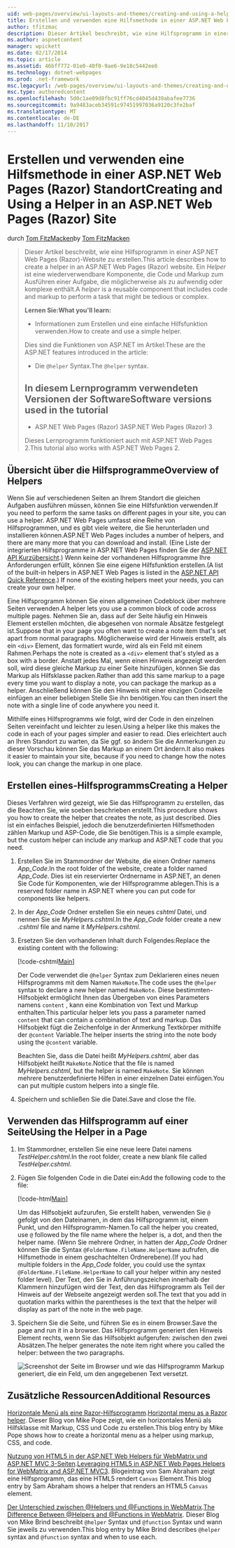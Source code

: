 ```yaml
---
uid: web-pages/overview/ui-layouts-and-themes/creating-and-using-a-helper-in-an-aspnet-web-pages-site
title: Erstellen und verwenden eine Hilfsmethode in einer ASP.NET Web Pages (Razor) Website | Microsoft Docs
author: tfitzmac
description: Dieser Artikel beschreibt, wie eine Hilfsprogramm in einer ASP.NET Web Pages (Razor)-Website zu erstellen. Ein Hilfsprogramm ist eine wiederverwendbare Komponente sein, die Code und Markup Perf umfasst...
ms.author: aspnetcontent
manager: wpickett
ms.date: 02/17/2014
ms.topic: article
ms.assetid: 46bff772-01e0-40f0-9ae6-9e18c5442ee6
ms.technology: dotnet-webpages
ms.prod: .net-framework
msc.legacyurl: /web-pages/overview/ui-layouts-and-themes/creating-and-using-a-helper-in-an-aspnet-web-pages-site
msc.type: authoredcontent
ms.openlocfilehash: 5d0c1ae09d8fbc91ff76cd4045d439abafee7736
ms.sourcegitcommit: 9a9483aceb34591c97451997036a9120c3fe2baf
ms.translationtype: MT
ms.contentlocale: de-DE
ms.lasthandoff: 11/10/2017
---
```

<a name="creating-and-using-a-helper-in-an-aspnet-web-pages-razor-site"></a><span data-ttu-id="5b8ac-104">Erstellen und verwenden eine Hilfsmethode in einer ASP.NET Web Pages (Razor) Standort</span><span class="sxs-lookup"><span data-stu-id="5b8ac-104">Creating and Using a Helper in an ASP.NET Web Pages (Razor) Site</span></span>
====================
<span data-ttu-id="5b8ac-105">durch [Tom FitzMacken](https://github.com/tfitzmac)</span><span class="sxs-lookup"><span data-stu-id="5b8ac-105">by [Tom FitzMacken](https://github.com/tfitzmac)</span></span>

> <span data-ttu-id="5b8ac-106">Dieser Artikel beschreibt, wie eine Hilfsprogramm in einer ASP.NET Web Pages (Razor)-Website zu erstellen.</span><span class="sxs-lookup"><span data-stu-id="5b8ac-106">This article describes how to create a helper in an ASP.NET Web Pages (Razor) website.</span></span> <span data-ttu-id="5b8ac-107">Ein *Helper* ist eine wiederverwendbare Komponente, die Code und Markup zum Ausführen einer Aufgabe, die möglicherweise als zu aufwendig oder komplexe enthält.</span><span class="sxs-lookup"><span data-stu-id="5b8ac-107">A *helper* is a reusable component that includes code and markup to perform a task that might be tedious or complex.</span></span>
> 
> <span data-ttu-id="5b8ac-108">**Lernen Sie:**</span><span class="sxs-lookup"><span data-stu-id="5b8ac-108">**What you'll learn:**</span></span> 
> 
> - <span data-ttu-id="5b8ac-109">Informationen zum Erstellen und eine einfache Hilfsfunktion verwenden.</span><span class="sxs-lookup"><span data-stu-id="5b8ac-109">How to create and use a simple helper.</span></span>
> 
> <span data-ttu-id="5b8ac-110">Dies sind die Funktionen von ASP.NET im Artikel:</span><span class="sxs-lookup"><span data-stu-id="5b8ac-110">These are the ASP.NET features introduced in the article:</span></span>
> 
> - <span data-ttu-id="5b8ac-111">Die `@helper` Syntax.</span><span class="sxs-lookup"><span data-stu-id="5b8ac-111">The `@helper` syntax.</span></span>
>   
> 
> ## <a name="software-versions-used-in-the-tutorial"></a><span data-ttu-id="5b8ac-112">In diesem Lernprogramm verwendeten Versionen der Software</span><span class="sxs-lookup"><span data-stu-id="5b8ac-112">Software versions used in the tutorial</span></span>
> 
> 
> - <span data-ttu-id="5b8ac-113">ASP.NET Web Pages (Razor) 3</span><span class="sxs-lookup"><span data-stu-id="5b8ac-113">ASP.NET Web Pages (Razor) 3</span></span>
>   
> 
> <span data-ttu-id="5b8ac-114">Dieses Lernprogramm funktioniert auch mit ASP.NET Web Pages 2.</span><span class="sxs-lookup"><span data-stu-id="5b8ac-114">This tutorial also works with ASP.NET Web Pages 2.</span></span>


## <a name="overview-of-helpers"></a><span data-ttu-id="5b8ac-115">Übersicht über die Hilfsprogramme</span><span class="sxs-lookup"><span data-stu-id="5b8ac-115">Overview of Helpers</span></span>

<span data-ttu-id="5b8ac-116">Wenn Sie auf verschiedenen Seiten an Ihrem Standort die gleichen Aufgaben ausführen müssen, können Sie eine Hilfsfunktion verwenden.</span><span class="sxs-lookup"><span data-stu-id="5b8ac-116">If you need to perform the same tasks on different pages in your site, you can use a helper.</span></span> <span data-ttu-id="5b8ac-117">ASP.NET Web Pages umfasst eine Reihe von Hilfsprogrammen, und es gibt viele weitere, die Sie herunterladen und installieren können.</span><span class="sxs-lookup"><span data-stu-id="5b8ac-117">ASP.NET Web Pages includes a number of helpers, and there are many more that you can download and install.</span></span> <span data-ttu-id="5b8ac-118">(Eine Liste der integrierten Hilfsprogramme in ASP.NET Web Pages finden Sie der [ASP.NET API Kurzübersicht](https://go.microsoft.com/fwlink/?LinkId=202907).) Wenn keine der vorhandenen Hilfsprogramme Ihre Anforderungen erfüllt, können Sie eine eigene Hilfsfunktion erstellen.</span><span class="sxs-lookup"><span data-stu-id="5b8ac-118">(A list of the built-in helpers in ASP.NET Web Pages is listed in the [ASP.NET API Quick Reference](https://go.microsoft.com/fwlink/?LinkId=202907).) If none of the existing helpers meet your needs, you can create your own helper.</span></span>

<span data-ttu-id="5b8ac-119">Eine Hilfsprogramm können Sie einen allgemeinen Codeblock über mehrere Seiten verwenden.</span><span class="sxs-lookup"><span data-stu-id="5b8ac-119">A helper lets you use a common block of code across multiple pages.</span></span> <span data-ttu-id="5b8ac-120">Nehmen Sie an, dass auf der Seite häufig ein Hinweis Element erstellen möchten, die abgesehen von normale Absätze festgelegt ist.</span><span class="sxs-lookup"><span data-stu-id="5b8ac-120">Suppose that in your page you often want to create a note item that's set apart from normal paragraphs.</span></span> <span data-ttu-id="5b8ac-121">Möglicherweise wird der Hinweis erstellt, als ein `<div>` Element, das formatiert wurde, wird als ein Feld mit einem Rahmen.</span><span class="sxs-lookup"><span data-stu-id="5b8ac-121">Perhaps the note is created as a `<div>` element that's styled as a box with a border.</span></span> <span data-ttu-id="5b8ac-122">Anstatt jedes Mal, wenn einen Hinweis angezeigt werden soll, wird diese gleiche Markup zu einer Seite hinzufügen, können Sie das Markup als Hilfsklasse packen.</span><span class="sxs-lookup"><span data-stu-id="5b8ac-122">Rather than add this same markup to a page every time you want to display a note, you can package the markup as a helper.</span></span> <span data-ttu-id="5b8ac-123">Anschließend können Sie den Hinweis mit einer einzigen Codezeile einfügen an einer beliebigen Stelle Sie ihn benötigen.</span><span class="sxs-lookup"><span data-stu-id="5b8ac-123">You can then insert the note with a single line of code anywhere you need it.</span></span>

<span data-ttu-id="5b8ac-124">Mithilfe eines Hilfsprogramms wie folgt, wird der Code in den einzelnen Seiten vereinfacht und leichter zu lesen.</span><span class="sxs-lookup"><span data-stu-id="5b8ac-124">Using a helper like this makes the code in each of your pages simpler and easier to read.</span></span> <span data-ttu-id="5b8ac-125">Dies erleichtert auch an Ihren Standort zu warten, da Sie ggf. so ändern Sie die Anmerkungen zu dieser Vorschau können Sie das Markup an einem Ort ändern.</span><span class="sxs-lookup"><span data-stu-id="5b8ac-125">It also makes it easier to maintain your site, because if you need to change how the notes look, you can change the markup in one place.</span></span>

## <a name="creating-a-helper"></a><span data-ttu-id="5b8ac-126">Erstellen eines-Hilfsprogramms</span><span class="sxs-lookup"><span data-stu-id="5b8ac-126">Creating a Helper</span></span>

<span data-ttu-id="5b8ac-127">Dieses Verfahren wird gezeigt, wie Sie das Hilfsprogramm zu erstellen, das die Beachten Sie, wie soeben beschrieben erstellt.</span><span class="sxs-lookup"><span data-stu-id="5b8ac-127">This procedure shows you how to create the helper that creates the note, as just described.</span></span> <span data-ttu-id="5b8ac-128">Dies ist ein einfaches Beispiel, jedoch die benutzerdefinierten Hilfsmethoden zählen Markup und ASP-Code, die Sie benötigen.</span><span class="sxs-lookup"><span data-stu-id="5b8ac-128">This is a simple example, but the custom helper can include any markup and ASP.NET code that you need.</span></span>

1. <span data-ttu-id="5b8ac-129">Erstellen Sie im Stammordner der Website, die einen Ordner namens *App\_Code*.</span><span class="sxs-lookup"><span data-stu-id="5b8ac-129">In the root folder of the website, create a folder named *App\_Code*.</span></span> <span data-ttu-id="5b8ac-130">Dies ist ein reservierter Ordnername in ASP.NET, an denen Sie Code für Komponenten, wie der Hilfsprogramme ablegen.</span><span class="sxs-lookup"><span data-stu-id="5b8ac-130">This is a reserved folder name in ASP.NET where you can put code for components like helpers.</span></span>
2. <span data-ttu-id="5b8ac-131">In der *App\_Code* Ordner erstellen Sie ein neues *cshtml* Datei, und nennen Sie sie *MyHelpers.cshtml*.</span><span class="sxs-lookup"><span data-stu-id="5b8ac-131">In the *App\_Code* folder create a new *.cshtml* file and name it *MyHelpers.cshtml*.</span></span>
3. <span data-ttu-id="5b8ac-132">Ersetzen Sie den vorhandenen Inhalt durch Folgendes:</span><span class="sxs-lookup"><span data-stu-id="5b8ac-132">Replace the existing content with the following:</span></span>

    [!code-cshtml[Main](creating-and-using-a-helper-in-an-aspnet-web-pages-site/samples/sample1.cshtml)]

    <span data-ttu-id="5b8ac-133">Der Code verwendet die `@helper` Syntax zum Deklarieren eines neuen Hilfsprogramms mit dem Namen `MakeNote`.</span><span class="sxs-lookup"><span data-stu-id="5b8ac-133">The code uses the `@helper` syntax to declare a new helper named `MakeNote`.</span></span> <span data-ttu-id="5b8ac-134">Diese bestimmten-Hilfsobjekt ermöglicht Ihnen das Übergeben von eines Parameters namens `content` , kann eine Kombination von Text und Markup enthalten.</span><span class="sxs-lookup"><span data-stu-id="5b8ac-134">This particular helper lets you pass a parameter named `content` that can contain a combination of text and markup.</span></span> <span data-ttu-id="5b8ac-135">Das Hilfsobjekt fügt die Zeichenfolge in der Anmerkung Textkörper mithilfe der `@content` Variable.</span><span class="sxs-lookup"><span data-stu-id="5b8ac-135">The helper inserts the string into the note body using the `@content` variable.</span></span>

    <span data-ttu-id="5b8ac-136">Beachten Sie, dass die Datei heißt *MyHelpers.cshtml*, aber das Hilfsobjekt heißt `MakeNote`.</span><span class="sxs-lookup"><span data-stu-id="5b8ac-136">Notice that the file is named *MyHelpers.cshtml*, but the helper is named `MakeNote`.</span></span> <span data-ttu-id="5b8ac-137">Sie können mehrere benutzerdefinierte Hilfen in einer einzelnen Datei einfügen.</span><span class="sxs-lookup"><span data-stu-id="5b8ac-137">You can put multiple custom helpers into a single file.</span></span>
4. <span data-ttu-id="5b8ac-138">Speichern und schließen Sie die Datei.</span><span class="sxs-lookup"><span data-stu-id="5b8ac-138">Save and close the file.</span></span>

## <a name="using-the-helper-in-a-page"></a><span data-ttu-id="5b8ac-139">Verwenden das Hilfsprogramm auf einer Seite</span><span class="sxs-lookup"><span data-stu-id="5b8ac-139">Using the Helper in a Page</span></span>

1. <span data-ttu-id="5b8ac-140">Im Stammordner, erstellen Sie eine neue leere Datei namens *TestHelper.cshtml*.</span><span class="sxs-lookup"><span data-stu-id="5b8ac-140">In the root folder, create a new blank file called *TestHelper.cshtml*.</span></span>
2. <span data-ttu-id="5b8ac-141">Fügen Sie folgenden Code in die Datei ein:</span><span class="sxs-lookup"><span data-stu-id="5b8ac-141">Add the following code to the file:</span></span>

    [!code-html[Main](creating-and-using-a-helper-in-an-aspnet-web-pages-site/samples/sample2.html)]

    <span data-ttu-id="5b8ac-142">Um das Hilfsobjekt aufzurufen, Sie erstellt haben, verwenden Sie `@` gefolgt von den Dateinamen, in dem das Hilfsprogramm ist, einem Punkt, und den Hilfsprogramm-Namen.</span><span class="sxs-lookup"><span data-stu-id="5b8ac-142">To call the helper you created, use `@` followed by the file name where the helper is, a dot, and then the helper name.</span></span> <span data-ttu-id="5b8ac-143">(Wenn Sie mehrere Ordner, in hatten der *App\_Code* Ordner können Sie die Syntax `@FolderName.FileName.HelperName` aufrufen, die Hilfsmethode in einem geschachtelten Ordnerebene).</span><span class="sxs-lookup"><span data-stu-id="5b8ac-143">(If you had multiple folders in the *App\_Code* folder, you could use the syntax `@FolderName.FileName.HelperName` to call your helper within any nested folder level).</span></span> <span data-ttu-id="5b8ac-144">Der Text, den Sie in Anführungszeichen innerhalb der Klammern hinzufügen wird der Text, den das Hilfsprogramm als Teil der Hinweis auf der Webseite angezeigt werden soll.</span><span class="sxs-lookup"><span data-stu-id="5b8ac-144">The text that you add in quotation marks within the parentheses is the text that the helper will display as part of the note in the web page.</span></span>
3. <span data-ttu-id="5b8ac-145">Speichern Sie die Seite, und führen Sie es in einem Browser.</span><span class="sxs-lookup"><span data-stu-id="5b8ac-145">Save the page and run it in a browser.</span></span> <span data-ttu-id="5b8ac-146">Das Hilfsprogramm generiert den Hinweis Element rechts, wenn Sie das Hilfsobjekt aufgerufen: zwischen den zwei Absätzen.</span><span class="sxs-lookup"><span data-stu-id="5b8ac-146">The helper generates the note item right where you called the helper: between the two paragraphs.</span></span>

    ![Screenshot der Seite im Browser und wie das Hilfsprogramm Markup generiert, die ein Feld, um den angegebenen Text versetzt.](creating-and-using-a-helper-in-an-aspnet-web-pages-site/_static/image1.jpg)

## <a name="additional-resources"></a><span data-ttu-id="5b8ac-148">Zusätzliche Ressourcen</span><span class="sxs-lookup"><span data-stu-id="5b8ac-148">Additional Resources</span></span>


<span data-ttu-id="5b8ac-149">[Horizontale Menü als eine Razor-Hilfsprogramm](http://mikepope.com/blog/DisplayBlog.aspx?permalink=2341).</span><span class="sxs-lookup"><span data-stu-id="5b8ac-149">[Horizontal menu as a Razor helper](http://mikepope.com/blog/DisplayBlog.aspx?permalink=2341).</span></span> <span data-ttu-id="5b8ac-150">Dieser Blog von Mike Pope zeigt, wie ein horizontales Menü als Hilfsklasse mit Markup, CSS und Code zu erstellen.</span><span class="sxs-lookup"><span data-stu-id="5b8ac-150">This blog entry by Mike Pope shows how to create a horizontal menu as a helper using markup, CSS, and code.</span></span>

<span data-ttu-id="5b8ac-151">[Nutzung von HTML5 in der ASP.NET Web Helpers für WebMatrix und ASP.NET MVC 3-Seiten](http://geekswithblogs.net/wildturtle/archive/2010/11/08/html5-in-asp.net-web-pages-helpers-for-webmatrix-and_aspnet_mvc3.aspx).</span><span class="sxs-lookup"><span data-stu-id="5b8ac-151">[Leveraging HTML5 in ASP.NET Web Pages Helpers for WebMatrix and ASP.NET MVC3](http://geekswithblogs.net/wildturtle/archive/2010/11/08/html5-in-asp.net-web-pages-helpers-for-webmatrix-and_aspnet_mvc3.aspx).</span></span> <span data-ttu-id="5b8ac-152">Blogeintrag von Sam Abraham zeigt eine Hilfsprogramm, das eine HTML5 rendert `Canvas` Element.</span><span class="sxs-lookup"><span data-stu-id="5b8ac-152">This blog entry by Sam Abraham shows a helper that renders an HTML5 `Canvas` element.</span></span>

<span data-ttu-id="5b8ac-153">[Der Unterschied zwischen @Helpers und @Functions in WebMatrix](http://www.mikesdotnetting.com/Article/173/The-Difference-Between-@Helpers-and-@Functions-In-WebMatrix).</span><span class="sxs-lookup"><span data-stu-id="5b8ac-153">[The Difference Between @Helpers and @Functions in WebMatrix](http://www.mikesdotnetting.com/Article/173/The-Difference-Between-@Helpers-and-@Functions-In-WebMatrix).</span></span> <span data-ttu-id="5b8ac-154">Dieser Blog von Mike Brind beschreibt `@helper` Syntax und `@function` Syntax und wann Sie jeweils zu verwenden.</span><span class="sxs-lookup"><span data-stu-id="5b8ac-154">This blog entry by Mike Brind describes `@helper` syntax and `@function` syntax and when to use each.</span></span>
